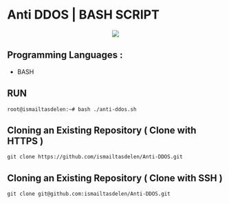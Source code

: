 # Anti DDOS | BASH SCRIPT

<p align="center">
  <img src="https://giphy.com/gifs/RwGLXLtFyHBsY/html5">
</p>

## Programming Languages :

* BASH

## RUN
```
root@ismailtasdelen:~# bash ./anti-ddos.sh
```

## Cloning an Existing Repository ( Clone with HTTPS )
```
git clone https://github.com/ismailtasdelen/Anti-DDOS.git
```

## Cloning an Existing Repository ( Clone with SSH )
```
git clone git@github.com:ismailtasdelen/Anti-DDOS.git
```
